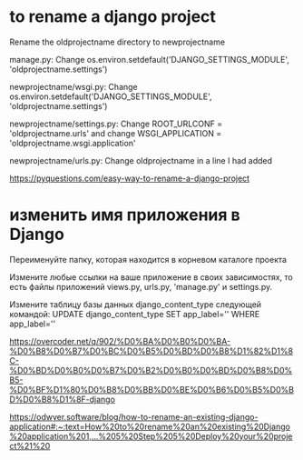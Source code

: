 
# to rename a django project

Rename the oldprojectname directory to newprojectname

manage.py: Change os.environ.setdefault('DJANGO_SETTINGS_MODULE', 'oldprojectname.settings')

newprojectname/wsgi.py: Change os.environ.setdefault('DJANGO_SETTINGS_MODULE', 'oldprojectname.settings')

newprojectname/settings.py: Change ROOT_URLCONF = 'oldprojectname.urls' and change WSGI_APPLICATION = 'oldprojectname.wsgi.application'

newprojectname/urls.py: Change oldprojectname in a line I had added

https://pyquestions.com/easy-way-to-rename-a-django-project


# изменить имя приложения в Django

Переименуйте папку, которая находится в корневом каталоге проекта

Измените любые ссылки на ваше приложение в своих зависимостях, то есть файлы приложений views.py, urls.py, 'manage.py' и settings.py.

Измените таблицу базы данных django_content_type следующей командой: UPDATE django_content_type SET app_label='<NewAppName>' WHERE app_label='<OldAppName>'

  https://overcoder.net/q/902/%D0%BA%D0%B0%D0%BA-%D0%B8%D0%B7%D0%BC%D0%B5%D0%BD%D0%B8%D1%82%D1%8C-%D0%BD%D0%B0%D0%B7%D0%B2%D0%B0%D0%BD%D0%B8%D0%B5-%D0%BF%D1%80%D0%B8%D0%BB%D0%BE%D0%B6%D0%B5%D0%BD%D0%B8%D1%8F-django
  
  https://odwyer.software/blog/how-to-rename-an-existing-django-application#:~:text=How%20to%20rename%20an%20existing%20Django%20application%201,...%205%20Step%205%20Deploy%20your%20project%21%20


